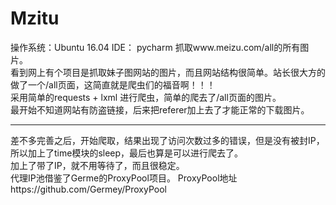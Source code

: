 # Mzitu
操作系统：Ubuntu 16.04
IDE： pycharm
抓取www.meizu.com/all的所有图片。
<br>
看到网上有个项目是抓取妹子图网站的图片，而且网站结构很简单。站长很大方的做了一个/all页面，这简直就是爬虫们的福音啊！！！
<br>
采用简单的requests + lxml 进行爬虫，简单的爬去了/all页面的图片。
<br>
最开始不知道网站有防盗链接，后来把referer加上去了才能正常的下载图片。
<br>
<hr> 差不多完善之后，开始爬取，结果出现了访问次数过多的错误，但是没有被封IP，所以加上了time模块的sleep，最后也算是可以进行爬去了。</hr>
<br>
加上了带了IP，就不用等待了，而且很稳定。
<br>
代理IP池借鉴了Germe的ProxyPool项目。
ProxyPool地址 https://github.com/Germey/ProxyPool
